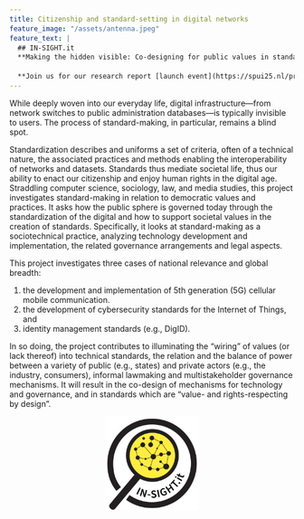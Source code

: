 ```yaml
---
title: Citizenship and standard-setting in digital networks
feature_image: "/assets/antenna.jpeg"
feature_text: |
  ## IN-SIGHT.it
  **Making the hidden visible: Co-designing for public values in standards-making and governance**
  
  **Join us for our research report [launch event](https://spui25.nl/programma/do-we-really-care-public-values-and-digital-technology-in-the-netherlands){:target="_blank"} at SPUI25 in Amsterdam, February 21st 2024!**
---
```


While deeply woven into our everyday life, digital infrastructure—from network switches to public administration databases—is typically invisible to users. The process of standard-making, in particular, remains a blind spot. 

Standardization describes and uniforms a set of criteria, often of a technical nature, the associated practices and methods enabling the interoperability of networks and datasets. Standards thus mediate societal life, thus our ability to enact our citizenship and enjoy human rights in the digital age. Straddling computer science, sociology, law, and media studies, this project investigates standard-making in relation to democratic values and practices. It asks how the public sphere is governed today through the standardization of the digital and how to support societal values in the creation of standards. Specifically, it looks at standard-making as a sociotechnical practice, analyzing technology development and implementation, the related governance arrangements and legal aspects. 

This project investigates three cases of national relevance and global breadth: 
1. the development and implementation of 5th generation (5G) cellular mobile communication. 
2. the development of cybersecurity standards for the Internet of Things, and
3. identity management standards (e.g., DigID).

In so doing, the project contributes to illuminating the “wiring” of values (or lack thereof) into technical standards, the relation and the balance of power between a variety of public (e.g., states) and private actors (e.g., the industry, consumers), informal lawmaking and multistakeholder governance mechanisms. It will result in the co-design of mechanisms for technology and governance, and in standards which are “value- and rights-respecting by design”.

<img src="/assets/logos/logo_branded.png" style="width: 33%; margin: auto; display: block;">
